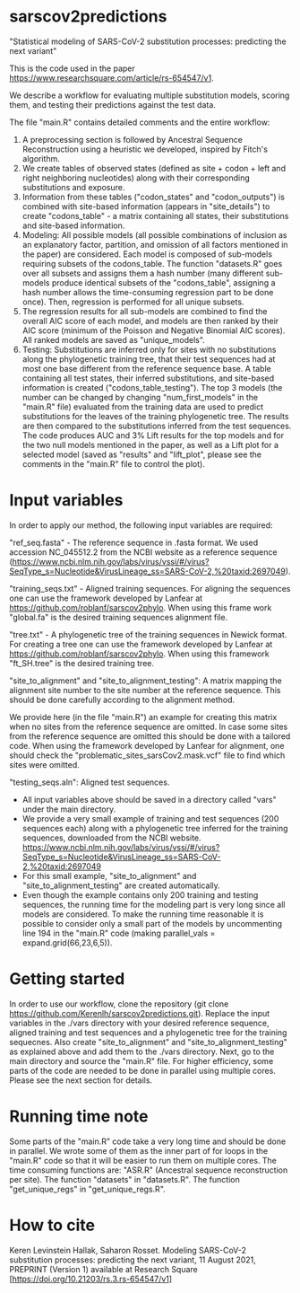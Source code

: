 # sarscov2predictions
"Statistical modeling of SARS-CoV-2 substitution processes: predicting the next variant"

This is the code used in the paper https://www.researchsquare.com/article/rs-654547/v1.

We describe a workflow for evaluating multiple substitution models, scoring them, and testing their predictions against the test data.

The file "main.R" contains detailed comments and the entire workflow:
1. A preprocessing section is followed by Ancestral Sequence Reconstruction using a heuristic we developed, inspired by Fitch's algorithm. 
2. We create tables of observed states (defined as site + codon + left and right neighboring nucleotides) along with their corresponding substitutions and exposure. 
3. Information from these tables ("codon_states" and "codon_outputs") is combined with site-based information (appears in "site_details") to create "codons_table" - a matrix containing all states, their substitutions and site-based information.
4. Modeling: All possible models (all possible combinations of inclusion as an explanatory factor, partition, and omission of all factors mentioned in the paper) are considered. Each model is composed of sub-models requiring subsets of the codons_table. The function "datasets.R" goes over all subsets and assigns them a hash number (many different sub-models produce identical subsets of the "codons_table", assigning a hash number allows the time-consuming regression part to be done once). Then, regression is performed for all unique subsets. 
5. The regression results for all sub-models are combined to find the overall AIC score of each model, and models are then ranked by their AIC score (minimum of the Poisson and Negative Binomial AIC scores). All ranked models are saved as "unique_models".
6. Testing: Substitutions are inferred only for sites with no substitutions along the phylogenetic training tree, that their test sequences had at most one base different from the reference sequence base. A table containing all test states, their inferred substitutions, and site-based information is created ("codons_table_testing"). The top 3 models (the number can be changed by changing "num_first_models" in the "main.R" file) evaluated from the training data are used to predict substitutions for the leaves of the training phylogenetic tree. The results are then compared to the substitutions inferred from the test sequences. The code produces AUC and 3% Lift results for the top models and for the two null models mentioned in the paper, as well as a Lift plot for a selected model (saved as "results" and "lift_plot", please see the comments in the "main.R" file to control the plot).


# Input variables
In order to apply our method, the following input variables are required:

"ref_seq.fasta" - The reference sequence in .fasta format. We used accession NC_045512.2 from the NCBI website as a reference sequence (https://www.ncbi.nlm.nih.gov/labs/virus/vssi/#/virus?SeqType_s=Nucleotide&VirusLineage_ss=SARS-CoV-2,%20taxid:2697049).

"training_seqs.txt" - Aligned training sequences. For aligning the sequences one can use the framework developed by Lanfear at https://github.com/roblanf/sarscov2phylo. When using this frame work "global.fa" is the desired training sequences alignment file.

"tree.txt" - A phylogenetic tree of the training sequences in Newick format.
For creating a tree one can use the framework developed by Lanfear at https://github.com/roblanf/sarscov2phylo. When using this framework "ft_SH.tree" is the desired training tree.

"site_to_alignment" and "site_to_alignment_testing": A matrix mapping the alignment site number to the site number at the reference sequence. This should be done carefully according to the alignment method.

We provide here (in the file "main.R") an example for creating this matrix when no sites from the reference sequence are omitted. In case some sites from the reference sequence are omitted this should be done with a tailored code. When using the framework developed by Lanfear for alignment, one should check the "problematic_sites_sarsCov2.mask.vcf" file to find which sites were omitted.

"testing_seqs.aln": Aligned test sequences.

* All input variables above should be saved in a directory called "vars" under the main directory.
* We provide a very small example of training and test sequences (200 sequences each) along with a phylogenetic tree inferred for the training sequences, downloaded from the NCBI website. https://www.ncbi.nlm.nih.gov/labs/virus/vssi/#/virus?SeqType_s=Nucleotide&VirusLineage_ss=SARS-CoV-2,%20taxid:2697049
* For this small example, "site_to_alignment" and "site_to_alignment_testing" are created automatically.
* Even though the example contains only 200 training and testing sequences, the running time for the modeling part is very long since all models are considered. To make the running time reasonable it is possible to consider only a small part of the models by uncommenting line 194 in the "main.R" code (making parallel_vals = expand.grid(66,23,6,5)).



# Getting started
In order to use our workflow, clone the repository (git clone https://github.com/Kerenlh/sarscov2predictions.git).
Replace the input variables in the ./vars directory with your desired reference sequence, aligned training and test sequences and a phylogenetic tree for the training sequecnes. Also create "site_to_alignment" and "site_to_alignment_testing" as explained above and add them to the ./vars directory.
Next, go to the main directory and source the "main.R" file. 
For higher efficiency, some parts of the code are needed to be done in parallel using multiple cores. Please see the next section for details. 

# Running time note
Some parts of the "main.R" code take a very long time and should be done in parallel. We wrote some of them as the inner part of for loops in the "main.R" code so that it will be easier to run them on multiple cores.
The time consuming functions are:
"ASR.R" (Ancestral sequence reconstruction per site).
The function "datasets" in "datasets.R".
The function "get_unique_regs" in "get_unique_regs.R".

# How to cite
Keren Levinstein Hallak, Saharon Rosset. Modeling SARS-CoV-2 substitution processes: predicting the next variant, 11 August 2021, PREPRINT (Version 1) available at Research Square [https://doi.org/10.21203/rs.3.rs-654547/v1]
